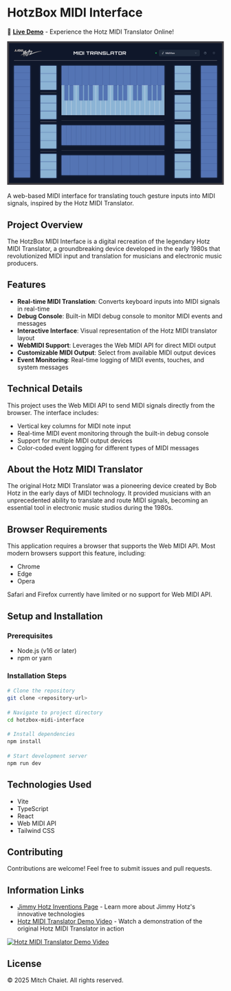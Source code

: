 
# HotzBox MIDI Interface

🎹 **[Live Demo](https://atari-hotz-box.lovable.app/)** - Experience the Hotz MIDI Translator Online!

![Hotz MIDI Translator Interface](/public/lovable-uploads/Hotz_Translator_MIDI_Interface.png)

A web-based MIDI interface for translating touch gesture inputs into MIDI signals, inspired by the Hotz MIDI Translator.

## Project Overview

The HotzBox MIDI Interface is a digital recreation of the legendary Hotz MIDI Translator, a groundbreaking device developed in the early 1980s that revolutionized MIDI input and translation for musicians and electronic music producers.

## Features

- **Real-time MIDI Translation**: Converts keyboard inputs into MIDI signals in real-time
- **Debug Console**: Built-in MIDI debug console to monitor MIDI events and messages
- **Interactive Interface**: Visual representation of the Hotz MIDI translator layout
- **WebMIDI Support**: Leverages the Web MIDI API for direct MIDI output
- **Customizable MIDI Output**: Select from available MIDI output devices
- **Event Monitoring**: Real-time logging of MIDI events, touches, and system messages

## Technical Details

This project uses the Web MIDI API to send MIDI signals directly from the browser. The interface includes:

- Vertical key columns for MIDI note input
- Real-time MIDI event monitoring through the built-in debug console
- Support for multiple MIDI output devices
- Color-coded event logging for different types of MIDI messages

## About the Hotz MIDI Translator

The original Hotz MIDI Translator was a pioneering device created by Bob Hotz in the early days of MIDI technology. It provided musicians with an unprecedented ability to translate and route MIDI signals, becoming an essential tool in electronic music studios during the 1980s.

## Browser Requirements

This application requires a browser that supports the Web MIDI API. Most modern browsers support this feature, including:
- Chrome
- Edge
- Opera

Safari and Firefox currently have limited or no support for Web MIDI API.

## Setup and Installation

### Prerequisites
- Node.js (v16 or later)
- npm or yarn

### Installation Steps

```sh
# Clone the repository
git clone <repository-url>

# Navigate to project directory
cd hotzbox-midi-interface

# Install dependencies
npm install

# Start development server
npm run dev
```

## Technologies Used

- Vite
- TypeScript
- React
- Web MIDI API
- Tailwind CSS

## Contributing

Contributions are welcome! Feel free to submit issues and pull requests.

## Information Links

- [Jimmy Hotz Inventions Page](https://www.jimmyhotz.com/jimmy_hotz_inventions.html) - Learn more about Jimmy Hotz's innovative technologies
- [Hotz MIDI Translator Demo Video](https://www.youtube.com/watch?v=pzj4y_vtTkc) - Watch a demonstration of the original Hotz MIDI Translator in action

[![Hotz MIDI Translator Demo Video](https://img.youtube.com/vi/pzj4y_vtTkc/0.jpg)](https://www.youtube.com/watch?v=pzj4y_vtTkc)

## License

© 2025 Mitch Chaiet. All rights reserved.
